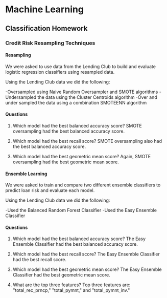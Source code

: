 # Machine Learning
## Classification Homework

### Credit Risk Resampling Techniques

#### Resampling

We were asked to use data from the Lending Club to build and evaluate logistic regression classifiers using resampled data. 

Using the Lending Club data we did the following:

-Oversampled using Naive Random Oversampler and SMOTE algorithms
-Undersampled the data using the Cluster Centroids algorithm
-Over and under sampled the data using a combination SMOTEENN algorithm

#### Questions

1. Which model had the best balanced accuracy score? SMOTE oversampling had the best balanced accuracy score.

2. Which model had the best recall score? SMOTE oversampling also had the best balanced accuracy score.

3. Which model had the best geometric mean score? Again, SMOTE oversampling had the best geometric mean score.


#### Ensemble Learning

We were asked to train and compare two different ensemble classifiers to predict loan risk and evaluate each model. 

Using the Lending Club data we did the following:

-Used the Balanced Random Forest Classifier
-Used the Easy Ensemble Classifier

#### Questions

1. Which model had the best balanced accuracy score? The Easy Ensemble Classifier had the best balanced accuracy score.

2. Which model had the best recall score? The Easy Ensemble Classifier had the best recall score.

3. Which model had the best geometric mean score? The Easy Ensemble Classifier had the best geometric mean score.

4. What are the top three features? Top three features are: "total_rec_prncp," "total_pymnt," and "total_pymnt_inv."


